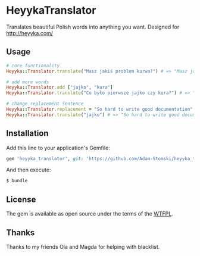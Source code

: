 # HeyykaTranslator

Translates beautiful Polish words into anything you want. Designed for http://heyyka.com/

## Usage

```ruby
# core functionality
Heyyka::Translator.translate("Masz jakiś problem kurwa?") # => "Masz jakiś problem Heyyka 😁?"

# add more words
Heyyka::Translator.add ["jajko", "kura"]
Heyyka::Translator.translate("Co było pierwsze jajko czy kura?") # => "Co było pierwsze Heyyka 😁 czy Heyyka 😁?"

# change replacement sentence
Heyyka::Translator.replacement = "So hard to write good documentation"
Heyyka::Translator.translate("jajko") # => "So hard to write good documentation"
```

## Installation

Add this line to your application's Gemfile:

```ruby
gem 'heyyka_translator', git: 'https://github.com/Adam-Stomski/heyyka_translator.git'
```

And then execute:
```bash
$ bundle
```

## License

The gem is available as open source under the terms of the [WTFPL](http://www.wtfpl.net/about/).

## Thanks

Thanks to my friends Ola and Magda for helping with blacklist.
